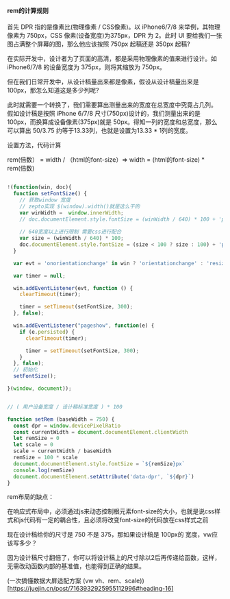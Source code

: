 #### rem的计算规则

首先 DPR 指的是像素比(物理像素 / CSS像素)。以 iPhone6/7/8 来举例，其物理像素为 750px，CSS 像素(设备宽度)为375px，DPR 为 2。此时 UI 要给我们一张图占满整个屏幕的图，那么他应该按照 750px 起稿还是 350px 起稿?

在实际开发中，设计者为了页面的高清，都是采用物理像素的值来进行设计。如 iPhone6/7/8 的设备宽度为 375px，则将其缩放为 750px。

但在我们日常开发中，从设计稿量出来都是像素，假设从设计稿量出来是 100px，那怎么知道这是多少列呢?

此时就需要一个转换了，我们需要算出测量出来的宽度在总宽度中究竟占几列。
假如设计稿是按照 iPhone 6/7/8 尺寸(750px)设计的，我们测量出来的是 100px，而换算成设备像素(375px)就是 50px。得知一列的宽度和总宽度，那么可以算出 50/3.75 约等于13.33列，也就是设置为13.33 * 1列的宽度。


设置方法，代码计算

rem(倍数） =  width  / （html的font-size）=>  width = (html的font-size) * rem(倍数)


```js

!(function(win, doc){
  function setFontSize() {
    // 获取window 宽度
    // zepto实现 $(window).width()就是这么干的
    var winWidth =  window.innerWidth;
    // doc.documentElement.style.fontSize = (winWidth / 640) * 100 + 'px' ;
    
    // 640宽度以上进行限制 需要css进行配合
    var size = (winWidth / 640) * 100;
    doc.documentElement.style.fontSize = (size < 100 ? size : 100) + 'px' ;
  }

  var evt = 'onorientationchange' in win ? 'orientationchange' : 'resize';

  var timer = null;

  win.addEventListener(evt, function () {
    clearTimeout(timer);

    timer = setTimeout(setFontSize, 300);
  }, false);

  win.addEventListener("pageshow", function(e) {
    if (e.persisted) {
      clearTimeout(timer);

      timer = setTimeout(setFontSize, 300);
    }
  }, false);
  // 初始化
  setFontSize();

}(window, document));


```

```js

// ( 用户设备宽度 / 设计稿标准宽度 ) * 100

function setRem (baseWidth = 750) {
  const dpr = window.devicePixelRatio
  const currentWidth = document.documentElement.clientWidth
  let remSize = 0
  let scale = 0
  scale = currentWidth / baseWidth
  remSize = 100 * scale
  document.documentElement.style.fontSize = `${remSize}px`
  console.log(remSize)
  document.documentElement.setAttribute('data-dpr', `${dpr}`)
}
```

rem布局的缺点：

在响应式布局中，必须通过js来动态控制根元素font-size的大小，也就是说css样式和js代码有一定的耦合性，且必须将改变font-size的代码放在css样式之前

现在设计稿给你的尺寸是 750 不是 375，那如果设计稿是 100px的 宽度，vw应该写多少？

因为设计稿尺寸翻倍了，你可以将设计稿上的尺寸除以2后再传递给函数，这样，无需改动函数内部的基准值，也能得到正确的结果。



<!-- https://juejin.cn/post/7048175027644006408 -->

(一次搞懂数据大屏适配方案 (vw vh、rem、scale))[https://juejin.cn/post/7163932925955112996#heading-16]